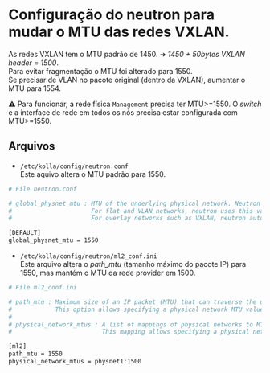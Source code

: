 # Configuração do neutron para mudar o MTU das redes VXLAN.

As redes VXLAN tem o MTU padrão de 1450. ➔ *1450 + 50bytes VXLAN header = 1500*.  
Para evitar fragmentação o MTU foi alterado para 1550.  
Se precisar de VLAN no pacote original (dentro da VXLAN), aumentar o MTU para 1554.

 ⚠️ Para funcionar, a rede física `Management` precisa ter MTU>=1550. O _switch_ e a interface de rede em todos os nós precisa estar configurada com MTU>=1550.

## Arquivos
- `/etc/kolla/config/neutron.conf`  
Este aquivo altera o MTU padrão para 1550.  
```bash
# File neutron.conf

# global_physnet_mtu : MTU of the underlying physical network. Neutron uses this value to calculate MTU for all virtual network components.
#                      For flat and VLAN networks, neutron uses this value without modification.
#                      For overlay networks such as VXLAN, neutron automatically subtracts the overlay protocol overhead from this value. Defaults to 1500, the standard value for Ethernet.

[DEFAULT]
global_physnet_mtu = 1550
```

- `/etc/kolla/config/neutron/ml2_conf.ini`  
Este arquivo altera o *path_mtu* (tamanho máximo do pacote IP) para 1550, mas mantém o MTU da rede provider em 1500.  

``` bash
# File ml2_conf.ini

# path_mtu : Maximum size of an IP packet (MTU) that can traverse the underlying physical network infrastructure without fragmentation when using an overlay/tunnel protocol.
#            This option allows specifying a physical network MTU value that differs from the default global_physnet_mtu value.
#
# physical_network_mtus : A list of mappings of physical networks to MTU values. The format of the mapping is <physnet>:<mtu val>.
#                         This mapping allows specifying a physical network MTU value that differs from the default global_physnet_mtu value.

[ml2]
path_mtu = 1550
physical_network_mtus = physnet1:1500
```
